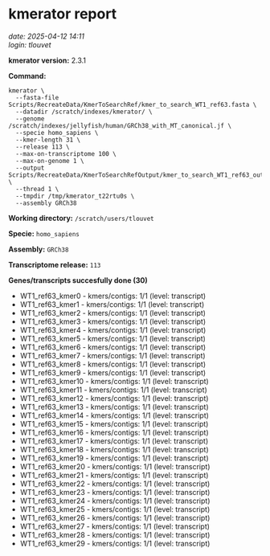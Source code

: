 # kmerator report
*date: 2025-04-12 14:11*  
*login: tlouvet*

**kmerator version:** 2.3.1

**Command:**

```
kmerator \
  --fasta-file Scripts/RecreateData/KmerToSearchRef/kmer_to_search_WT1_ref63.fasta \
  --datadir /scratch/indexes/kmerator/ \
  --genome /scratch/indexes/jellyfish/human/GRCh38_with_MT_canonical.jf \
  --specie homo_sapiens \
  --kmer-length 31 \
  --release 113 \
  --max-on-transcriptome 100 \
  --max-on-genome 1 \
  --output Scripts/RecreateData/KmerToSearchRefOutput/kmer_to_search_WT1_ref63_output \
  --thread 1 \
  --tmpdir /tmp/kmerator_t22rtu0s \
  --assembly GRCh38
```

**Working directory:** `/scratch/users/tlouvet`

**Specie:** `homo_sapiens`

**Assembly:** `GRCh38`

**Transcriptome release:** `113`

**Genes/transcripts succesfully done (30)**

- WT1_ref63_kmer0 - kmers/contigs: 1/1 (level: transcript)
- WT1_ref63_kmer1 - kmers/contigs: 1/1 (level: transcript)
- WT1_ref63_kmer2 - kmers/contigs: 1/1 (level: transcript)
- WT1_ref63_kmer3 - kmers/contigs: 1/1 (level: transcript)
- WT1_ref63_kmer4 - kmers/contigs: 1/1 (level: transcript)
- WT1_ref63_kmer5 - kmers/contigs: 1/1 (level: transcript)
- WT1_ref63_kmer6 - kmers/contigs: 1/1 (level: transcript)
- WT1_ref63_kmer7 - kmers/contigs: 1/1 (level: transcript)
- WT1_ref63_kmer8 - kmers/contigs: 1/1 (level: transcript)
- WT1_ref63_kmer9 - kmers/contigs: 1/1 (level: transcript)
- WT1_ref63_kmer10 - kmers/contigs: 1/1 (level: transcript)
- WT1_ref63_kmer11 - kmers/contigs: 1/1 (level: transcript)
- WT1_ref63_kmer12 - kmers/contigs: 1/1 (level: transcript)
- WT1_ref63_kmer13 - kmers/contigs: 1/1 (level: transcript)
- WT1_ref63_kmer14 - kmers/contigs: 1/1 (level: transcript)
- WT1_ref63_kmer15 - kmers/contigs: 1/1 (level: transcript)
- WT1_ref63_kmer16 - kmers/contigs: 1/1 (level: transcript)
- WT1_ref63_kmer17 - kmers/contigs: 1/1 (level: transcript)
- WT1_ref63_kmer18 - kmers/contigs: 1/1 (level: transcript)
- WT1_ref63_kmer19 - kmers/contigs: 1/1 (level: transcript)
- WT1_ref63_kmer20 - kmers/contigs: 1/1 (level: transcript)
- WT1_ref63_kmer21 - kmers/contigs: 1/1 (level: transcript)
- WT1_ref63_kmer22 - kmers/contigs: 1/1 (level: transcript)
- WT1_ref63_kmer23 - kmers/contigs: 1/1 (level: transcript)
- WT1_ref63_kmer24 - kmers/contigs: 1/1 (level: transcript)
- WT1_ref63_kmer25 - kmers/contigs: 1/1 (level: transcript)
- WT1_ref63_kmer26 - kmers/contigs: 1/1 (level: transcript)
- WT1_ref63_kmer27 - kmers/contigs: 1/1 (level: transcript)
- WT1_ref63_kmer28 - kmers/contigs: 1/1 (level: transcript)
- WT1_ref63_kmer29 - kmers/contigs: 1/1 (level: transcript)
